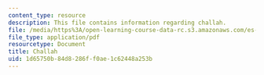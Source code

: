 ```yaml
---
content_type: resource
description: This file contains information regarding challah.
file: /media/https%3A/open-learning-course-data-rc.s3.amazonaws.com/es-287-kitchen-chemistry-spring-2009/1d65750b84d8286ff0ae1c62448a253b_MITES_287S09_read05.pdf
file_type: application/pdf
resourcetype: Document
title: Challah
uid: 1d65750b-84d8-286f-f0ae-1c62448a253b
---
```

